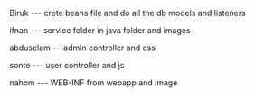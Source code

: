 Biruk --- crete beans file and do all the db models  and listeners 

ifnan ---  service folder in java folder  and images 

abduselam ---admin controller  and css

sonte --- user controller and js 

nahom --- WEB-INF from webapp  and image 

